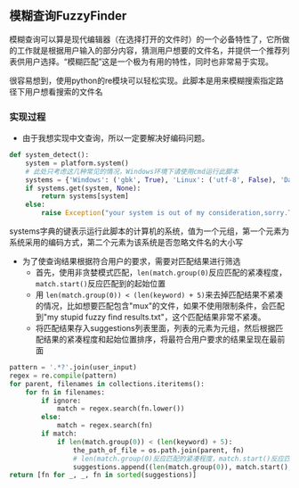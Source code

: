 ## 模糊查询FuzzyFinder

模糊查询可以算是现代编辑器（在选择打开的文件时）的一个必备特性了，它所做的工作就是根据用户输入的部分内容，猜测用户想要的文件名，并提供一个推荐列表供用户选择。“模糊匹配”这是一个极为有用的特性，同时也非常易于实现。

很容易想到，使用python的re模块可以轻松实现。此脚本是用来模糊搜索指定路径下用户想看搜索的文件名

### 实现过程

* 由于我想实现中文查询，所以一定要解决好编码问题。
```python
def system_detect():
    system = platform.system()
    # 此处只考虑这几种常见的情况，Windows环境下请使用cmd运行此脚本
    systems = {'Windows': ('gbk', True), 'Linux': ('utf-8', False), 'Darwin': ('utf-8', True)}
    if systems.get(system, None):
        return systems[system]
    else:
        raise Exception("your system is out of my consideration,sorry.The Chinese maybe display abnormally!")
```
systems字典的键表示运行此脚本的计算机的系统，值为一个元组，第一个元素为系统采用的编码方式，第二个元素为该系统是否忽略文件名的大小写

* 为了使查询结果根据符合用户的要求，需要对匹配结果进行筛选
  * 首先，使用非贪婪模式匹配，`len(match.group(0)`反应匹配的紧凑程度，`match.start()`反应匹配到的起始位置
  * 用 `len(match.group(0)) < (len(keyword) + 5)`来去掉匹配结果不紧凑的情况，比如想要匹配包含"mux"的文件，如果不使用限制条件，会匹配到"my stupid fuzzy find results.txt"，这个匹配结果非常不紧凑。
  * 将匹配结果存入suggestions列表里面，列表的元素为元组，然后根据匹配结果的紧凑程度和起始位置排序，将最符合用户要求的结果呈现在最前面
```python
pattern = '.*?'.join(user_input)
regex = re.compile(pattern)
for parent, filenames in collections.iteritems():
    for fn in filenames:
        if ignore:
            match = regex.search(fn.lower())
        else:
            match = regex.search(fn)
        if match:
            if len(match.group(0)) < (len(keyword) + 5):
                the_path_of_file = os.path.join(parent, fn)
                # len(match.group(0)反应匹配的紧凑程度，match.start()反应匹配到的起始位置
                suggestions.append((len(match.group(0)), match.start(), the_path_of_file))
return [fn for _, _, fn in sorted(suggestions)]
```